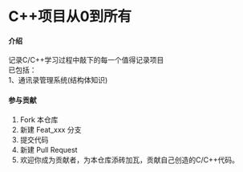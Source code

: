 # C++项目从0到所有

#### 介绍
记录C/C++学习过程中敲下的每一个值得记录项目  
已包括：  
    1、通讯录管理系统(结构体知识)

#### 参与贡献

1.  Fork 本仓库
2.  新建 Feat_xxx 分支
3.  提交代码
4.  新建 Pull Request
5.  欢迎你成为贡献者，为本仓库添砖加瓦，贡献自己创造的C/C++代码。
